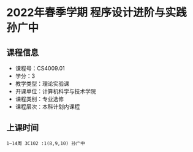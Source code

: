 # 2022年春季学期 程序设计进阶与实践 孙广中






## 课程信息

- 课程号：CS4009.01
- 学分：3
- 教学类型：理论实验课
- 开课单位：计算机科学与技术学院
- 课程类别：专业选修
- 课程层次：本科计划内课程

## 上课时间

```
1~14周 3C102 :1(8,9,10) 孙广中
```

